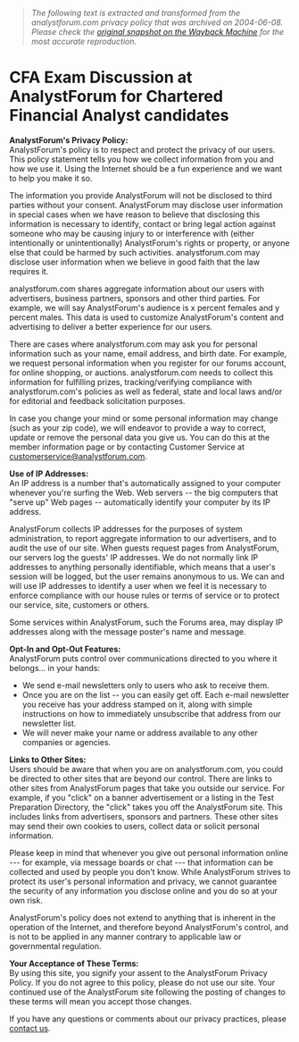 > *The following text is extracted and transformed from the analystforum.com privacy policy that was archived on 2004-06-08. Please check the [original snapshot on the Wayback Machine](https://web.archive.org/web/20040608234234id_/http%3A//analystforum.com/privacy.shtml) for the most accurate reproduction.*

# CFA Exam Discussion at AnalystForum for Chartered Financial Analyst candidates

**AnalystForum's Privacy Policy:**   
AnalystForum's policy is to respect and protect the privacy of our users. This policy statement tells you how we collect information from you and how we use it. Using the Internet should be a fun experience and we want to help you make it so.

The information you provide AnalystForum will not be disclosed to third parties without your consent. AnalystForum may disclose user information in special cases when we have reason to believe that disclosing this information is necessary to identify, contact or bring legal action against someone who may be causing injury to or interference with (either intentionally or unintentionally) AnalystForum's rights or property, or anyone else that could be harmed by such activities. analystforum.com may disclose user information when we believe in good faith that the law requires it.

analystforum.com shares aggregate information about our users with advertisers, business partners, sponsors and other third parties. For example, we will say AnalystForum's audience is x percent females and y percent males. This data is used to customize AnalystForum's content and advertising to deliver a better experience for our users.

There are cases where analystforum.com may ask you for personal information such as your name, email address, and birth date. For example, we request personal information when you register for our forums account, for online shopping, or auctions. analystforum.com needs to collect this information for fulfilling prizes, tracking/verifying compliance with analystforum.com's policies as well as federal, state and local laws and/or for editorial and feedback solicitation purposes.

In case you change your mind or some personal information may change (such as your zip code), we will endeavor to provide a way to correct, update or remove the personal data you give us. You can do this at the member information page or by contacting Customer Service at [customerservice@analystforum.com](mailto:customerservice@analystforum.com).

**Use of IP Addresses:**   
An IP address is a number that's automatically assigned to your computer whenever you're surfing the Web. Web servers -- the big computers that "serve up" Web pages -- automatically identify your computer by its IP address.

AnalystForum collects IP addresses for the purposes of system administration, to report aggregate information to our advertisers, and to audit the use of our site. When guests request pages from AnalystForum, our servers log the guests' IP addresses. We do not normally link IP addresses to anything personally identifiable, which means that a user's session will be logged, but the user remains anonymous to us. We can and will use IP addresses to identify a user when we feel it is necessary to enforce compliance with our house rules or terms of service or to protect our service, site, customers or others.

Some services within AnalystForum, such the Forums area, may display IP addresses along with the message poster's name and message.

**Opt-In and Opt-Out Features:**   
AnalystForum puts control over communications directed to you where it belongs... in your hands: 

  * We send e-mail newsletters only to users who ask to receive them. 
  * Once you are on the list -- you can easily get off. Each e-mail newsletter you receive has your address stamped on it, along with simple instructions on how to immediately unsubscribe that address from our newsletter list. 
  * We will never make your name or address available to any other companies or agencies.

**Links to Other Sites:**   
Users should be aware that when you are on analystforum.com, you could be directed to other sites that are beyond our control. There are links to other sites from AnalystForum pages that take you outside our service. For example, if you "click" on a banner advertisement or a listing in the Test Preparation Directory, the "click" takes you off the AnalystForum site. This includes links from advertisers, sponsors and partners. These other sites may send their own cookies to users, collect data or solicit personal information.

Please keep in mind that whenever you give out personal information online \--- for example, via message boards or chat --- that information can be collected and used by people you don't know. While AnalystForum strives to protect its user's personal information and privacy, we cannot guarantee the security of any information you disclose online and you do so at your own risk.

AnalystForum's policy does not extend to anything that is inherent in the operation of the Internet, and therefore beyond AnalystForum's control, and is not to be applied in any manner contrary to applicable law or governmental regulation.

**Your Acceptance of These Terms:**   
By using this site, you signify your assent to the AnalystForum Privacy Policy. If you do not agree to this policy, please do not use our site. Your continued use of the AnalystForum site following the posting of changes to these terms will mean you accept those changes.

If you have any questions or comments about our privacy practices, please [contact us](https://web.archive.org/contact.php).
